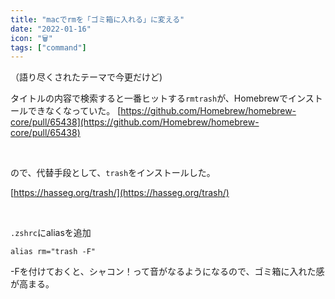 ```yaml
---
title: "macでrmを「ゴミ箱に入れる」に変える"
date: "2022-01-16"
icon: "🗑️"
tags: ["command"]
---
```



（語り尽くされたテーマで今更だけど)

タイトルの内容で検索すると一番ヒットする`rmtrash`が、Homebrewでインストールできなくなっていた。
[https://github.com/Homebrew/homebrew-core/pull/65438](https://github.com/Homebrew/homebrew-core/pull/65438)

<br />

ので、代替手段として、`trash`をインストールした。

[https://hasseg.org/trash/](https://hasseg.org/trash/)

<br />

`.zshrc`にaliasを追加

```shell
alias rm="trash -F"
```

-Fを付けておくと、シャコン！って音がなるようになるので、ゴミ箱に入れた感が高まる。

